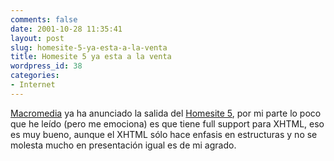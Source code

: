 ```yaml
---
comments: false
date: 2001-10-28 11:35:41
layout: post
slug: homesite-5-ya-esta-a-la-venta
title: Homesite 5 ya esta a la venta
wordpress_id: 38
categories:
- Internet
---
```


[Macromedia](http://www.macromedia.com/) ya ha anunciado la salida del [Homesite 5](http://www.macromedia.com/software/homesite/), por mi parte lo poco que he leído (pero me emociona) es que tiene full support para XHTML, eso es muy bueno, aunque el XHTML sólo hace enfasis en estructuras y no se molesta mucho en presentación igual es de mi agrado.




 
